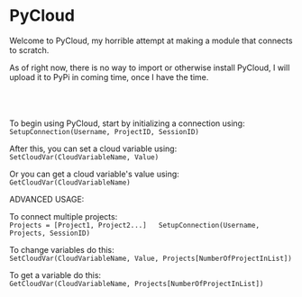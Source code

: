 # PyCloud
Welcome to PyCloud, my horrible attempt at making a module that connects to scratch.

As of right now, there is no way to import or otherwise install PyCloud, I will upload it to PyPi in coming time, once I have the time.<br /><br /><br /><br />



To begin using PyCloud, start by initializing a connection using:<br />
`SetupConnection(Username, ProjectID, SessionID)`

After this, you can set a cloud variable using:<br />
`SetCloudVar(CloudVariableName, Value)`

Or you can get a cloud variable's value using:<br />
`GetCloudVar(CloudVariableName)`



ADVANCED USAGE:

To connect multiple projects:<br />
`Projects = [Project1, Project2...]  
SetupConnection(Username, Projects, SessionID)`

To change variables do this:<br />
`SetCloudVar(CloudVariableName, Value, Projects[NumberOfProjectInList])`

To get a variable do this:<br />
`GetCloudVar(CloudVariableName, Projects[NumberOfProjectInList])`
